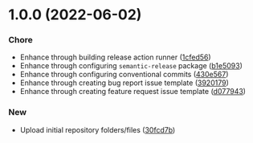 # 1.0.0 (2022-06-02)


### Chore

* Enhance through building release action runner ([1cfed56](https://github.com/shawki-flat/shawki-flat/commit/1cfed5618b47bb215da355972ad4355f396a021f))
* Enhance through configuring `semantic-release` package ([b1e5093](https://github.com/shawki-flat/shawki-flat/commit/b1e5093d7952bc2038220c9dc78cce2d94566dc0))
* Enhance through configuring conventional commits ([430e567](https://github.com/shawki-flat/shawki-flat/commit/430e56792dd10210fff46708fbf9e768e14edfad))
* Enhance through creating bug report issue template ([3920179](https://github.com/shawki-flat/shawki-flat/commit/39201797c3ad830f61a996a8a8df628a10361bed))
* Enhance through creating feature request issue template ([d077943](https://github.com/shawki-flat/shawki-flat/commit/d077943ba639091c78bf3ec6accfb37b3b7bffec))

### New

* Upload initial repository folders/files ([30fcd7b](https://github.com/shawki-flat/shawki-flat/commit/30fcd7bc313cfa4563cf9e42b64bdb34bc0a5729))
